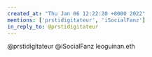 ```yaml
---
created_at: "Thu Jan 06 12:22:20 +0000 2022"
mentions: ['prstidigitateur', 'iSocialFanz']
in_reply_to: @prstidigitateur
---
```


@prstidigitateur @iSocialFanz leoguinan.eth